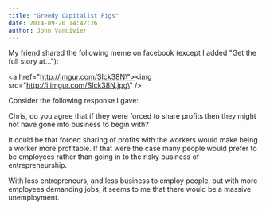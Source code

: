 ```yaml
---
title: "Greedy Capitalist Pigs"
date: 2014-09-20 14:42:26
author: John Vandivier
---
```




My friend shared the following meme on facebook (except I added \"Get the full story at...\"):

<a href=\"http://imgur.com/SIck38N\"><img src=\"http://i.imgur.com/SIck38N.jpg\" /></a>

Consider the following response I gave:

Chris, do you agree that if they were forced to share profits then they might not have gone into business to begin with?

It could be that forced sharing of profits with the workers would make being a worker more profitable. If that were the case many people would prefer to be employees rather than going in to the risky business of entrepreneurship.

With less entrepreneurs, and less business to employ people, but with more employees demanding jobs, it seems to me that there would be a massive unemployment.